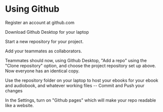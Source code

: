 # Using Github

Register an account at github.com

Download Github Desktop for your laptop

Start a new repository for your project.

Add your teammates as collaborators.

Teammates should now, using Github Desktop, "Add a repo" using the "Clone repository" option, and choose the project repository set up above. Now everyone has an identical copy.

Use the repository folder on your laptop to host your ebooks for your ebook and audiobook, and whatever working files -- Commit and Push your changes 

In the Settings, turn on "Github pages" which will make your repo readable like a website.